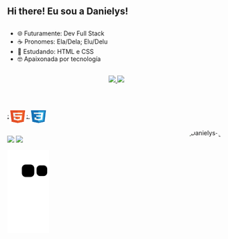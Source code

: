 ## Hi there! Eu sou a Danielys!

##

- 🌐 Futuramente: Dev Full Stack
- ☕ Pronomes: Ela/Dela; Elu/Delu 
- 🌱 Estudando: HTML e CSS
- 🤓 Apaixonada por tecnología

##

<div align="center">
  <a href="https://github.com/danileysdavils">
  <img height="180em" src="https://github-readme-stats.vercel.app/api?username=danielysdavils&show_icons=true&theme=synthwave&include_all_commits=true&count_private=true"/>
  <img height="180em" src="https://github-readme-stats.vercel.app/api/top-langs/?username=danielysdavils&layout=compact&langs_count=7&theme=synthwave"/>
</div>
  
 ##
  
<div style="display: inline_block"><br>
  
  :<img align="center" alt="Danielys-HTML" height="30" width="40" src="https://raw.githubusercontent.com/devicons/devicon/master/icons/html5/html5-original.svg">:
  <img align="center" alt="Danielys-CSS" height="30" width="40" src="https://raw.githubusercontent.com/devicons/devicon/master/icons/css3/css3-original.svg">
  
  <img align="right" alt="Danielys-gif" height="150" style="border-radius:90px;" src="https://cdn.discordapp.com/attachments/817838685063741512/946757512856756264/Webp.net-gifmaker.gif">
</div>
  
  ##
 
<div> 

  <a href="https://www.instagram.com/dn_lin15/" target="_blank"><img src="https://img.shields.io/badge/-Instagram-%23E4405F?style=for-the-badge&logo=instagram&logoColor=white" target="_blank"></a>
  <a href = "mailto:danielysdavils@gmail.com"><img src="https://img.shields.io/badge/-Gmail-%23333?style=for-the-badge&logo=gmail&logoColor=white" target="_blank"></a>
 
  ![Snake animation](https://github.com/danielysdavils/danielysdavils/blob/output/github-contribution-grid-snake.svg)
 
</div>

